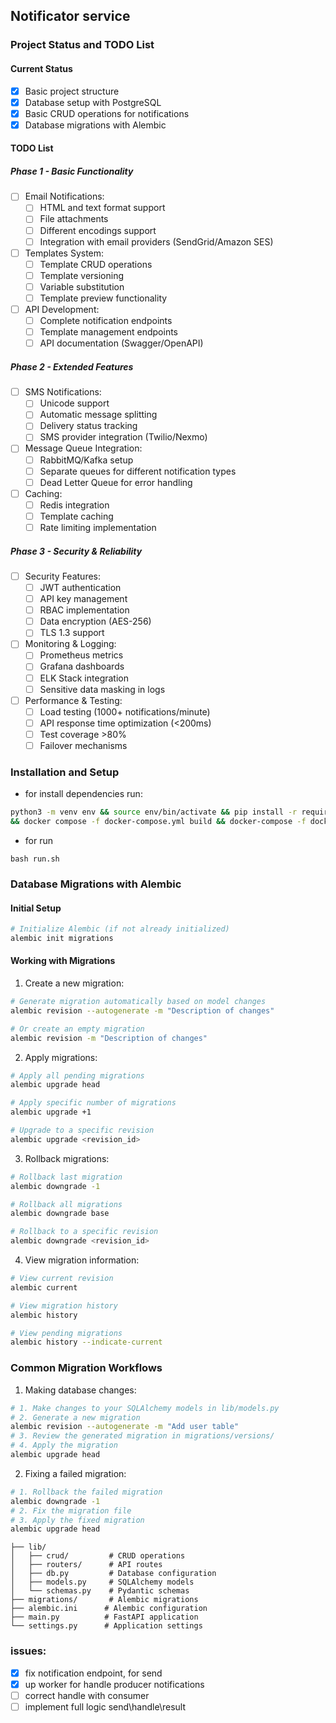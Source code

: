 ## Notificator service

### Project Status and TODO List

#### Current Status
- [x] Basic project structure
- [x] Database setup with PostgreSQL
- [x] Basic CRUD operations for notifications
- [x] Database migrations with Alembic

#### TODO List

##### Phase 1 - Basic Functionality
- [ ] Email Notifications:
  - [ ] HTML and text format support
  - [ ] File attachments
  - [ ] Different encodings support
  - [ ] Integration with email providers (SendGrid/Amazon SES)

- [ ] Templates System:
  - [ ] Template CRUD operations
  - [ ] Template versioning
  - [ ] Variable substitution
  - [ ] Template preview functionality

- [ ] API Development:
  - [ ] Complete notification endpoints
  - [ ] Template management endpoints
  - [ ] API documentation (Swagger/OpenAPI)

##### Phase 2 - Extended Features
- [ ] SMS Notifications:
  - [ ] Unicode support
  - [ ] Automatic message splitting
  - [ ] Delivery status tracking
  - [ ] SMS provider integration (Twilio/Nexmo)

- [ ] Message Queue Integration:
  - [ ] RabbitMQ/Kafka setup
  - [ ] Separate queues for different notification types
  - [ ] Dead Letter Queue for error handling

- [ ] Caching:
  - [ ] Redis integration
  - [ ] Template caching
  - [ ] Rate limiting implementation

##### Phase 3 - Security & Reliability
- [ ] Security Features:
  - [ ] JWT authentication
  - [ ] API key management
  - [ ] RBAC implementation
  - [ ] Data encryption (AES-256)
  - [ ] TLS 1.3 support

- [ ] Monitoring & Logging:
  - [ ] Prometheus metrics
  - [ ] Grafana dashboards
  - [ ] ELK Stack integration
  - [ ] Sensitive data masking in logs

- [ ] Performance & Testing:
  - [ ] Load testing (1000+ notifications/minute)
  - [ ] API response time optimization (<200ms)
  - [ ] Test coverage >80%
  - [ ] Failover mechanisms

### Installation and Setup

- for install dependencies run:
```bash
python3 -m venv env && source env/bin/activate && pip install -r requirements.txt
&& docker compose -f docker-compose.yml build && docker-compose -f docker-compose.yml up -d
```
- for run
```
bash run.sh 
```

### Database Migrations with Alembic

#### Initial Setup
```bash
# Initialize Alembic (if not already initialized)
alembic init migrations
```

#### Working with Migrations

1. Create a new migration:
```bash
# Generate migration automatically based on model changes
alembic revision --autogenerate -m "Description of changes"

# Or create an empty migration
alembic revision -m "Description of changes"
```

2. Apply migrations:
```bash
# Apply all pending migrations
alembic upgrade head

# Apply specific number of migrations
alembic upgrade +1

# Upgrade to a specific revision
alembic upgrade <revision_id>
```

3. Rollback migrations:
```bash
# Rollback last migration
alembic downgrade -1

# Rollback all migrations
alembic downgrade base

# Rollback to a specific revision
alembic downgrade <revision_id>
```

4. View migration information:
```bash
# View current revision
alembic current

# View migration history
alembic history

# View pending migrations
alembic history --indicate-current
```

### Common Migration Workflows

1. Making database changes:
```bash
# 1. Make changes to your SQLAlchemy models in lib/models.py
# 2. Generate a new migration
alembic revision --autogenerate -m "Add user table"
# 3. Review the generated migration in migrations/versions/
# 4. Apply the migration
alembic upgrade head
```

2. Fixing a failed migration:
```bash
# 1. Rollback the failed migration
alembic downgrade -1
# 2. Fix the migration file
# 3. Apply the fixed migration
alembic upgrade head
```
```
├── lib/
│   ├── crud/         # CRUD operations
│   ├── routers/      # API routes
│   ├── db.py         # Database configuration
│   ├── models.py     # SQLAlchemy models
│   └── schemas.py    # Pydantic schemas
├── migrations/       # Alembic migrations
├── alembic.ini      # Alembic configuration
├── main.py          # FastAPI application
└── settings.py      # Application settings
```
 ### issues:
 - [x] fix notification endpoint, for send
 - [x] up worker for handle producer notifications
 - [ ] correct handle with consumer
 - [ ] implement full logic send\handle\result